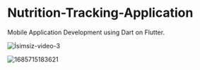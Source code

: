 # Nutrition-Tracking-Application

Mobile Application Development using Dart on Flutter. 

![İsimsiz-video-_3_](https://github.com/nilhansuer/Nutrition-Tracking-App/assets/78359573/0c6643ed-0dc4-48fe-bb03-4d00811a1599)

![1685715183621](https://github.com/nilhansuer/Nutrition-Tracking-App/assets/78359573/885a1b2f-704c-44fc-9f62-45c4cff41d77)

